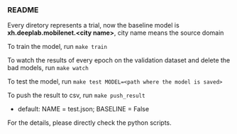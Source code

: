 ### README 
Every diretory represents a trial, now the baseline model is **xh.deeplab.mobilenet.&lt;city name&gt;**, city name means the source domain


To train the model, run ```make train```


To watch the results of every epoch on the validation dataset and delete the bad models, run ```make watch```


To test the model, run ```make test MODEL=<path where the model is saved>```

To push the result to csv, run ```make push_result``` 
  * default: NAME = test.json;   BASELINE = False

For the details, please directly check the python scripts. 
